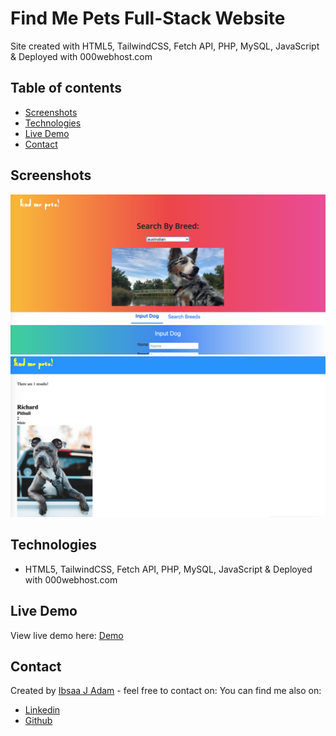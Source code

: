 # Find Me Pets Full-Stack Website

Site created with HTML5, TailwindCSS, Fetch API, PHP, MySQL, JavaScript & Deployed with 000webhost.com

## Table of contents

- [Screenshots](#screenshots)
- [Technologies](#technologies)
- [Live Demo](#live-demo)
- [Contact](#contact)

## Screenshots

<img src="public/img/find-me-pets.png">
<img src="public/img/find-me-pets-two.png">

## Technologies

- HTML5, TailwindCSS, Fetch API, PHP, MySQL, JavaScript & Deployed with 000webhost.com

## Live Demo

View live demo here: [Demo](https://find-me-pets.000webhostapp.com/)

## Contact

Created by [Ibsaa J Adam](https://github.com/ibsaajadam) - feel free to contact on:
You can find me also on:

- [Linkedin](https://www.linkedin.com/in/ibsaajadam/)
- [Github](https://github.com/ibsaajadam)
